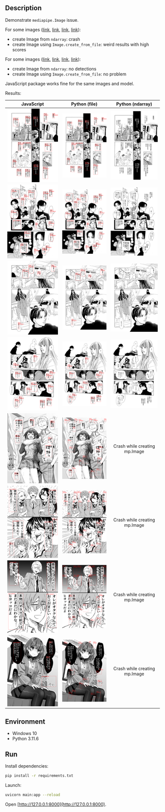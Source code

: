 ## Description

Demonstrate `mediapipe.Image` issue.

For some images ([link](images/7b25e4ba-1c18-45b3-b5ff-4065a144bf65.jpg), [link](images/66d001c4-bf9d-4883-be03-0fa230669838.jpg), [link](images/a3b2c6af-9995-4d60-b3ab-e4e32345797f.jpg), [link](images/fa920889-37db-4915-abde-7287f6de1ad6.jpg)):
* create Image from `ndarray`: crash
* create Image using `Image.create_from_file`: weird results with high scores

For some images ([link](images/000000006.png), [link](images/000000007.png), [link](images/000000008.png), [link](images/000000009.png)):
* create Image from `ndarray`: no detections
* create Image using `Image.create_from_file`: no problem

JavaScript package works fine for the same images and model.

Results:

| JavaScript | Python (file) | Python (ndarray) |
| :---: | :---: | :---: |
| ![](results/000000006.png-js.png) | ![](results/000000006.png-py-file.png) | ![](results/000000006.png-py-ndarray.png) |
| ![](results/000000007.png-js.png) | ![](results/000000007.png-py-file.png) | ![](results/000000007.png-py-ndarray.png) |
| ![](results/000000008.png-js.png) | ![](results/000000008.png-py-file.png) | ![](results/000000008.png-py-ndarray.png) |
| ![](results/000000009.png-js.png) | ![](results/000000009.png-py-file.png) | ![](results/000000009.png-py-ndarray.png) |
| ![](results/66d001c4-bf9d-4883-be03-0fa230669838.jpg-js.png) | ![](results/66d001c4-bf9d-4883-be03-0fa230669838.jpg-py-file.png) | Crash while creating mp.Image |
| ![](results/7b25e4ba-1c18-45b3-b5ff-4065a144bf65.jpg-js.png) | ![](results/7b25e4ba-1c18-45b3-b5ff-4065a144bf65.jpg-py-file.png) | Crash while creating mp.Image |
| ![](results/a3b2c6af-9995-4d60-b3ab-e4e32345797f.jpg-js.png) | ![](results/a3b2c6af-9995-4d60-b3ab-e4e32345797f.jpg-py-file.png) | Crash while creating mp.Image |
| ![](results/fa920889-37db-4915-abde-7287f6de1ad6.jpg-js.png) | ![](results/fa920889-37db-4915-abde-7287f6de1ad6.jpg-py-file.png) | Crash while creating mp.Image |

## Environment

* Windows 10
* Python 3.11.6

## Run

Install dependencies:

```bash
pip install -r requirements.txt
```

Launch:

```bash
uvicorn main:app --reload
```

Open [http://127.0.0.1:8000](http://127.0.0.1:8000).